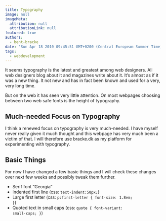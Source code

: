 ```yaml
---
title: Typography
image: null
imageMeta:
  attribution: null
  attributionLink: null
featured: true
authors:
  - bent-bracke
date: 'Sun Apr 18 2010 09:45:51 GMT+0200 (Central European Summer Time)'
tags:
  - webdevelopment
---
```

It seems typography is the latest and greatest among web designers. All web designers blog about it and magazines write about it. It&#8217;s almost as if it was a new thing. It not new and has in fact been known and used for a very, very long time.

But on the web it has seen very little attention. On most webpages choosing between two web safe fonts is the height of typography.

## Much-needed Focus on Typography

I think a renewed focus on typography is very much-needed. I have myself never really given it much thought and this webpage has very much been a victim of that. I will therefore use bracke.dk as my platform for experimenting with typography.

## Basic Things

For now I have changed a few basic things and I will check these changes over next few weeks and possibly tweak them further.

- Serif font &#8220;Georgia&#8221;
- Indented first line  (css: <code>text-indent:50px;</code>)
- Large first letter (css: <code>p:first-letter { font-size: 1.8em; }</code>)
- Quoted text in small caps (css: <code>quote { font-variant: small-caps; }</code>)